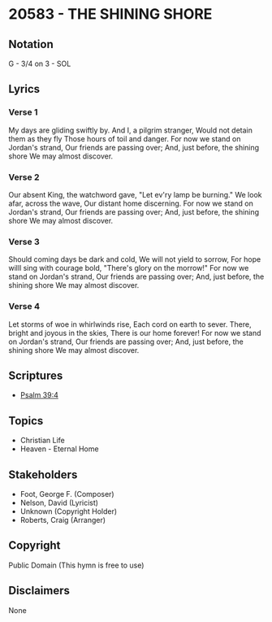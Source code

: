 # 20583 - THE SHINING SHORE

## Notation

G - 3/4 on 3 - SOL

## Lyrics

### Verse 1

My days are gliding swiftly by. And I, a pilgrim stranger, Would not detain them as they fly Those hours of toil and danger.  For now we stand on Jordan's strand, Our friends are passing over; And, just before, the shining shore We may almost discover.

### Verse 2

Our absent King, the watchword gave, "Let ev'ry lamp be burning." We look afar, across the wave, Our distant home discerning. For now we stand on Jordan's strand, Our friends are passing over; And, just before, the shining shore We may almost discover.

### Verse 3

Should coming days be dark and cold, We will not yield to sorrow, For hope willl sing with courage bold, "There's glory on the morrow!" For now we stand on Jordan's strand, Our friends are passing over; And, just before, the shining shore We may almost discover.

### Verse 4

Let storms of woe in whirlwinds rise, Each cord on earth to sever. There, bright and joyous in the skies, There is our home forever! For now we stand on Jordan's strand, Our friends are passing over; And, just before, the shining shore We may almost discover.


## Scriptures

- [Psalm 39:4](https://www.biblegateway.com/passage/?search=Psalm%2039%3A4)

## Topics

- Christian Life
- Heaven - Eternal Home

## Stakeholders

- Foot, George F. (Composer)
- Nelson, David (Lyricist)
- Unknown (Copyright Holder)
- Roberts, Craig (Arranger)

## Copyright

Public Domain
(This hymn is free to use)

## Disclaimers

None

